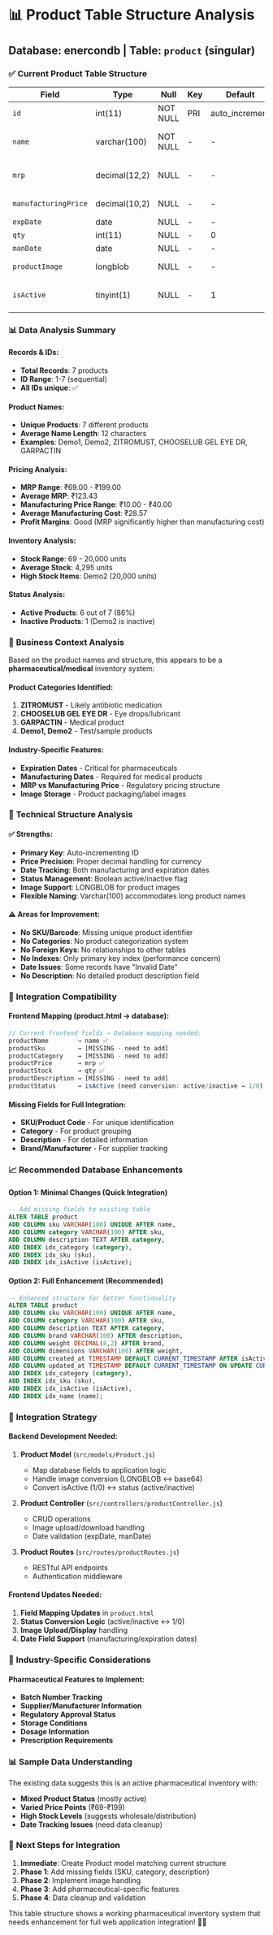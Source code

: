 # 📊 Product Table Structure Analysis
## Database: enercondb | Table: `product` (singular)

### ✅ Current Product Table Structure

| Field | Type | Null | Key | Default | Description |
|-------|------|------|-----|---------|-------------|
| `id` | int(11) | NOT NULL | PRI | auto_increment | Primary key, unique identifier |
| `name` | varchar(100) | NOT NULL | - | - | Product name (required, max 100 chars) |
| `mrp` | decimal(12,2) | NULL | - | - | Maximum Retail Price (12 digits, 2 decimal) |
| `manufacturingPrice` | decimal(10,2) | NULL | - | - | Manufacturing/Cost price |
| `expDate` | date | NULL | - | - | Expiration date |
| `qty` | int(11) | NULL | - | 0 | Quantity/Stock level |
| `manDate` | date | NULL | - | - | Manufacturing date |
| `productImage` | longblob | NULL | - | - | Product image (binary data) |
| `isActive` | tinyint(1) | NULL | - | 1 | Active status (1=active, 0=inactive) |

### 📊 Data Analysis Summary

#### **Records & IDs:**
- **Total Records**: 7 products
- **ID Range**: 1-7 (sequential)
- **All IDs unique**: ✅

#### **Product Names:**
- **Unique Products**: 7 different products
- **Average Name Length**: 12 characters
- **Examples**: Demo1, Demo2, ZITROMUST, CHOOSELUB GEL EYE DR, GARPACTIN

#### **Pricing Analysis:**
- **MRP Range**: ₹69.00 - ₹199.00
- **Average MRP**: ₹123.43
- **Manufacturing Price Range**: ₹10.00 - ₹40.00
- **Average Manufacturing Cost**: ₹28.57
- **Profit Margins**: Good (MRP significantly higher than manufacturing cost)

#### **Inventory Analysis:**
- **Stock Range**: 69 - 20,000 units
- **Average Stock**: 4,295 units
- **High Stock Items**: Demo2 (20,000 units)

#### **Status Analysis:**
- **Active Products**: 6 out of 7 (86%)
- **Inactive Products**: 1 (Demo2 is inactive)

### 🏥 **Business Context Analysis**

Based on the product names and structure, this appears to be a **pharmaceutical/medical** inventory system:

#### **Product Categories Identified:**
1. **ZITROMUST** - Likely antibiotic medication
2. **CHOOSELUB GEL EYE DR** - Eye drops/lubricant
3. **GARPACTIN** - Medical product
4. **Demo1, Demo2** - Test/sample products

#### **Industry-Specific Features:**
- **Expiration Dates** - Critical for pharmaceuticals
- **Manufacturing Dates** - Required for medical products
- **MRP vs Manufacturing Price** - Regulatory pricing structure
- **Image Storage** - Product packaging/label images

### 🔧 **Technical Structure Analysis**

#### **✅ Strengths:**
- **Primary Key**: Auto-incrementing ID
- **Price Precision**: Proper decimal handling for currency
- **Date Tracking**: Both manufacturing and expiration dates
- **Status Management**: Boolean active/inactive flag
- **Image Support**: LONGBLOB for product images
- **Flexible Naming**: Varchar(100) accommodates long product names

#### **⚠️ Areas for Improvement:**
- **No SKU/Barcode**: Missing unique product identifier
- **No Categories**: No product categorization system
- **No Foreign Keys**: No relationships to other tables
- **No Indexes**: Only primary key index (performance concern)
- **Date Issues**: Some records have "Invalid Date"
- **No Description**: No detailed product description field

### 🔗 **Integration Compatibility**

#### **Frontend Mapping (product.html → database):**
```javascript
// Current frontend fields → Database mapping needed:
productName        → name ✅
productSku         → [MISSING - need to add]
productCategory    → [MISSING - need to add] 
productPrice       → mrp ✅
productStock       → qty ✅
productDescription → [MISSING - need to add]
productStatus      → isActive (need conversion: active/inactive → 1/0) ⚠️
```

#### **Missing Fields for Full Integration:**
- **SKU/Product Code** - For unique identification
- **Category** - For product grouping
- **Description** - For detailed information
- **Brand/Manufacturer** - For supplier tracking

### 📈 **Recommended Database Enhancements**

#### **Option 1: Minimal Changes (Quick Integration)**
```sql
-- Add missing fields to existing table
ALTER TABLE product 
ADD COLUMN sku VARCHAR(100) UNIQUE AFTER name,
ADD COLUMN category VARCHAR(100) AFTER sku,
ADD COLUMN description TEXT AFTER category,
ADD INDEX idx_category (category),
ADD INDEX idx_sku (sku),
ADD INDEX idx_isActive (isActive);
```

#### **Option 2: Full Enhancement (Recommended)**
```sql
-- Enhanced structure for better functionality
ALTER TABLE product 
ADD COLUMN sku VARCHAR(100) UNIQUE AFTER name,
ADD COLUMN category VARCHAR(100) AFTER sku,
ADD COLUMN description TEXT AFTER category,
ADD COLUMN brand VARCHAR(100) AFTER description,
ADD COLUMN weight DECIMAL(8,2) AFTER brand,
ADD COLUMN dimensions VARCHAR(100) AFTER weight,
ADD COLUMN created_at TIMESTAMP DEFAULT CURRENT_TIMESTAMP AFTER isActive,
ADD COLUMN updated_at TIMESTAMP DEFAULT CURRENT_TIMESTAMP ON UPDATE CURRENT_TIMESTAMP AFTER created_at,
ADD INDEX idx_category (category),
ADD INDEX idx_sku (sku),
ADD INDEX idx_isActive (isActive),
ADD INDEX idx_name (name);
```

### 🎯 **Integration Strategy**

#### **Backend Development Needed:**
1. **Product Model** (`src/models/Product.js`)
   - Map database fields to application logic
   - Handle image conversion (LONGBLOB ↔ base64)
   - Convert isActive (1/0) ↔ status (active/inactive)

2. **Product Controller** (`src/controllers/productController.js`)
   - CRUD operations
   - Image upload/download handling
   - Date validation (expDate, manDate)

3. **Product Routes** (`src/routes/productRoutes.js`)
   - RESTful API endpoints
   - Authentication middleware

#### **Frontend Updates Needed:**
1. **Field Mapping Updates** in `product.html`
2. **Status Conversion Logic** (active/inactive ↔ 1/0)
3. **Image Upload/Display** handling
4. **Date Field Support** (manufacturing/expiration dates)

### 💊 **Industry-Specific Considerations**

#### **Pharmaceutical Features to Implement:**
- **Batch Number Tracking**
- **Supplier/Manufacturer Information**
- **Regulatory Approval Status**
- **Storage Conditions**
- **Dosage Information**
- **Prescription Requirements**

### 📊 **Sample Data Understanding**

The existing data suggests this is an active pharmaceutical inventory with:
- **Mixed Product Status** (mostly active)
- **Varied Price Points** (₹69-₹199)
- **High Stock Levels** (suggests wholesale/distribution)
- **Date Tracking Issues** (need data cleanup)

### 🚀 **Next Steps for Integration**

1. **Immediate**: Create Product model matching current structure
2. **Phase 1**: Add missing fields (SKU, category, description)
3. **Phase 2**: Implement image handling
4. **Phase 3**: Add pharmaceutical-specific features
5. **Phase 4**: Data cleanup and validation

This table structure shows a working pharmaceutical inventory system that needs enhancement for full web application integration! 🏥✨
